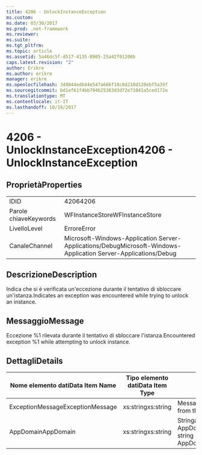 ```yaml
---
title: 4206 - UnlockInstanceException
ms.custom: 
ms.date: 03/30/2017
ms.prod: .net-framework
ms.reviewer: 
ms.suite: 
ms.tgt_pltfrm: 
ms.topic: article
ms.assetid: 5a46dc5f-d517-4135-8905-25a42f01206b
caps.latest.revision: "2"
author: Erikre
ms.author: erikre
manager: erikre
ms.openlocfilehash: 349844edb44e547a666f10c8d210d120ebf5a39f
ms.sourcegitcommit: bd1ef61f4bb794b25383d3d72e71041a5ced172e
ms.translationtype: MT
ms.contentlocale: it-IT
ms.lasthandoff: 10/18/2017
---
```

# <a name="4206---unlockinstanceexception"></a><span data-ttu-id="db63b-102">4206 - UnlockInstanceException</span><span class="sxs-lookup"><span data-stu-id="db63b-102">4206 - UnlockInstanceException</span></span>
## <a name="properties"></a><span data-ttu-id="db63b-103">Proprietà</span><span class="sxs-lookup"><span data-stu-id="db63b-103">Properties</span></span>  
  
|||  
|-|-|  
|<span data-ttu-id="db63b-104">ID</span><span class="sxs-lookup"><span data-stu-id="db63b-104">ID</span></span>|<span data-ttu-id="db63b-105">4206</span><span class="sxs-lookup"><span data-stu-id="db63b-105">4206</span></span>|  
|<span data-ttu-id="db63b-106">Parole chiave</span><span class="sxs-lookup"><span data-stu-id="db63b-106">Keywords</span></span>|<span data-ttu-id="db63b-107">WFInstanceStore</span><span class="sxs-lookup"><span data-stu-id="db63b-107">WFInstanceStore</span></span>|  
|<span data-ttu-id="db63b-108">Livello</span><span class="sxs-lookup"><span data-stu-id="db63b-108">Level</span></span>|<span data-ttu-id="db63b-109">Errore</span><span class="sxs-lookup"><span data-stu-id="db63b-109">Error</span></span>|  
|<span data-ttu-id="db63b-110">Canale</span><span class="sxs-lookup"><span data-stu-id="db63b-110">Channel</span></span>|<span data-ttu-id="db63b-111">Microsoft-Windows-Application Server-Applications/Debug</span><span class="sxs-lookup"><span data-stu-id="db63b-111">Microsoft-Windows-Application Server-Applications/Debug</span></span>|  
  
## <a name="description"></a><span data-ttu-id="db63b-112">Descrizione</span><span class="sxs-lookup"><span data-stu-id="db63b-112">Description</span></span>  
 <span data-ttu-id="db63b-113">Indica che si è verificata un'eccezione durante il tentativo di sbloccare un'istanza.</span><span class="sxs-lookup"><span data-stu-id="db63b-113">Indicates an exception was encountered while trying to unlock an instance.</span></span>  
  
## <a name="message"></a><span data-ttu-id="db63b-114">Messaggio</span><span class="sxs-lookup"><span data-stu-id="db63b-114">Message</span></span>  
 <span data-ttu-id="db63b-115">Eccezione %1 rilevata durante il tentativo di sbloccare l'istanza.</span><span class="sxs-lookup"><span data-stu-id="db63b-115">Encountered exception %1 while attempting to unlock instance.</span></span>  
  
## <a name="details"></a><span data-ttu-id="db63b-116">Dettagli</span><span class="sxs-lookup"><span data-stu-id="db63b-116">Details</span></span>  
  
|<span data-ttu-id="db63b-117">Nome elemento dati</span><span class="sxs-lookup"><span data-stu-id="db63b-117">Data Item Name</span></span>|<span data-ttu-id="db63b-118">Tipo elemento dati</span><span class="sxs-lookup"><span data-stu-id="db63b-118">Data Item Type</span></span>|<span data-ttu-id="db63b-119">Descrizione</span><span class="sxs-lookup"><span data-stu-id="db63b-119">Description</span></span>|  
|--------------------|--------------------|-----------------|  
|<span data-ttu-id="db63b-120">ExceptionMessage</span><span class="sxs-lookup"><span data-stu-id="db63b-120">ExceptionMessage</span></span>|<span data-ttu-id="db63b-121">xs:string</span><span class="sxs-lookup"><span data-stu-id="db63b-121">xs:string</span></span>|<span data-ttu-id="db63b-122">Messaggio dell'eccezione SQL.</span><span class="sxs-lookup"><span data-stu-id="db63b-122">The message from the SQL exception.</span></span>|  
|<span data-ttu-id="db63b-123">AppDomain</span><span class="sxs-lookup"><span data-stu-id="db63b-123">AppDomain</span></span>|<span data-ttu-id="db63b-124">xs:string</span><span class="sxs-lookup"><span data-stu-id="db63b-124">xs:string</span></span>|<span data-ttu-id="db63b-125">Stringa restituita da AppDomain.CurrentDomain.FriendlyName.</span><span class="sxs-lookup"><span data-stu-id="db63b-125">The string returned by AppDomain.CurrentDomain.FriendlyName.</span></span>|
